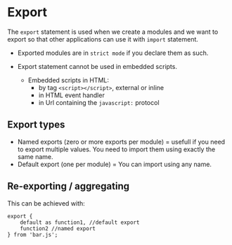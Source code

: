 # Export

The `export` statement is used when we create a modules and we want to export so that other applications can use it with `import` statement.

- Exported modules are in `strict mode` if you declare them as such.

- Export statement cannot be used in embedded scripts.
  - Embedded scripts in HTML:
    - by tag `<script></script>`, external or inline
    - in HTML event handler
    - in Url containing the `javascript:` protocol

## Export types

- Named exports (zero or more exports per module) = usefull if you need to export multiple values. You need to import them using exactly the same name.
- Default export (one per module) = You can import using any name.

## Re-exporting / aggregating

This can be achieved with:

```
export {
    default as function1, //default export
    function2 //named export
} from 'bar.js';
```
